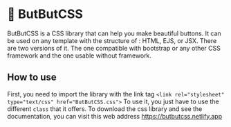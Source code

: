 #  :black_square_button: ButButCSS
ButButCSS is a CSS library that can help you make beautiful buttons. It can be used on any template with the structure of :
HTML, EJS, or JSX. There are two versions of it. The one compatible with bootstrap or any other CSS framework and the one usable without framework.

## How to use 
 First, you need to import the library with the link tag ` <link rel="stylesheet" type="text/css" href="ButButCSS.css"> ` 
 To use it, you just have to use the different <code>class</code> that it offers. To download the css library and see the documentation, you can visit this web address https://butbutcss.netlify.app
